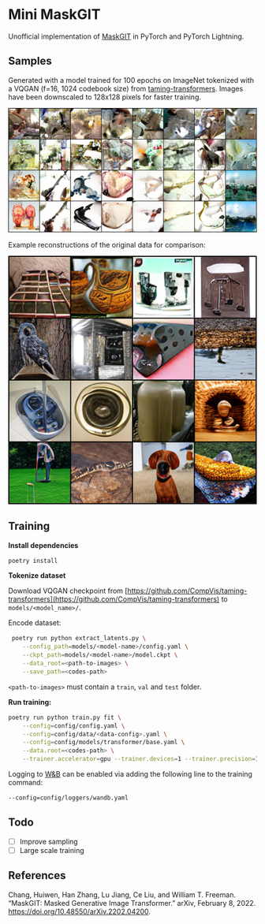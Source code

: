 Mini MaskGIT
============

Unofficial implementation of [MaskGIT](https://arxiv.org/abs/2202.04200) in PyTorch and PyTorch Lightning.

## Samples 

Generated with a model trained for 100 epochs on ImageNet tokenized with a VQGAN (f=16, 1024 codebook size) from [taming-transformers](https://github.com/CompVis/taming-transformers). Images have been downscaled to 128x128 pixels for faster training.

![Samples](assets/samples.png)

Example reconstructions of the original data for comparison:

![Reconstructions](assets/reconstructions.png)

## Training

**Install dependencies**

```bash
poetry install
````

**Tokenize dataset**

Download VQGAN checkpoint from [https://github.com/CompVis/taming-transformers](https://github.com/CompVis/taming-transformers) to `models/<model_name>/`.

Encode dataset:

```bash
 poetry run python extract_latents.py \
    --config_path=models/<model-name>/config.yaml \
    --ckpt_path=models/<model-name>/model.ckpt \
    --data_root=<path-to-images> \
    --save_path=<codes-path>
```

`<path-to-images>` must contain a `train`, `val` and `test` folder.

**Run training:**

```bash
poetry run python train.py fit \
    --config=config/config.yaml \
    --config=config/data/<data-config>.yaml \
    --config=config/models/transformer/base.yaml \
    --data.root=<codes-path> \
    --trainer.accelerator=gpu --trainer.devices=1 --trainer.precision=16
```

Logging to [W&B](https://wandb.ai/) can be enabled via adding the following line to the training command:

```bash
--config=config/loggers/wandb.yaml
```

## Todo

- [ ] Improve sampling
- [ ] Large scale training

## References

Chang, Huiwen, Han Zhang, Lu Jiang, Ce Liu, and William T. Freeman. “MaskGIT: Masked Generative Image Transformer.” arXiv, February 8, 2022. https://doi.org/10.48550/arXiv.2202.04200.
